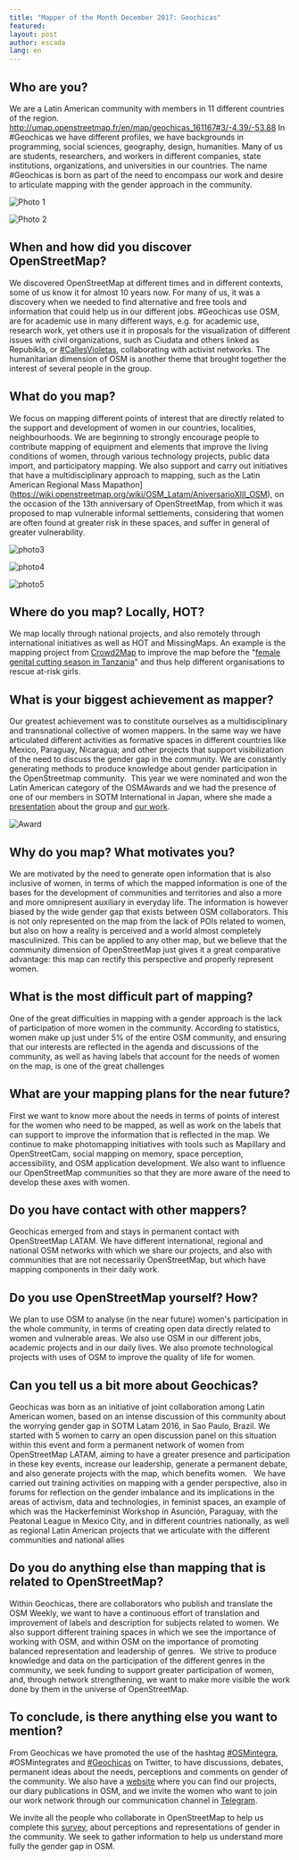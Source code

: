 ```yaml
---
title: "Mapper of the Month December 2017: Geochicas"
featured:
layout: post
author: escada
lang: en
---
```

## Who are you?
We are a Latin American community with members in 11 different countries of the region. http://umap.openstreetmap.fr/en/map/geochicas_161167#3/-4.39/-53.88
In #Geochicas we have different profiles, we have backgrounds in programming, social sciences, geography, design, humanities. Many of us are students, researchers, and workers in different companies, state institutions, organizations, and universities in our countries. The name #Geochicas is born as part of the need to encompass our work and desire to articulate mapping with the gender approach in the community.

![Photo 1](https://photos.smugmug.com/OSM/Screenshots/Mapper-in-the-Spotlight/Geochicas/i-6SbXw5s/0/6d0e20b4/S/geochicas1-S.png)

![Photo 2](https://photos.smugmug.com/OSM/Screenshots/Mapper-in-the-Spotlight/Geochicas/i-jGGvLrG/0/fae42cdb/L/Screen%20Shot%202017-12-08%20at%2019.05.46-L.png)

## When and how did you discover OpenStreetMap?
We discovered OpenStreetMap at different times and in different contexts, some of us know it for almost 10 years now. For many of us, it was a discovery when we needed to find alternative and free tools and information that could help us in our different jobs.  #Geochicas use OSM, are for academic use in many different ways, e.g. for academic use, research work, yet others use it in proposals for the visualization of different issues with civil organizations, such as Ciudata and others linked as Repubikla, or [#CallesVioletas](http://www.openstreetmap.mx/2017/03/callesvioletas/), collaborating with activist networks. The humanitarian dimension of OSM is another theme that brought together the interest of several people in the group.

## What do you map?
We focus on mapping different points of interest that are directly related to the support and development of women in our countries, localities, neighbourhoods. We are beginning to strongly encourage people to contribute mapping of equipment and elements that improve the living conditions of women, through various technology projects, public data import, and participatory mapping. We also support and carry out initiatives that have a multidisciplinary approach to mapping, such as the Latin American Regional Mass Mapathon](https://wiki.openstreetmap.org/wiki/OSM_Latam/AniversarioXIII_OSM), on the occasion of the 13th anniversary of OpenStreetMap, from which it was proposed to map vulnerable informal settlements, considering that women are often found at greater risk in these spaces, and suffer in general of greater vulnerability.


![photo3](https://photos.smugmug.com/OSM/Screenshots/Mapper-in-the-Spotlight/Geochicas/i-pjbZ8jC/0/1a7163d8/XL/Screen%20Shot%202017-12-08%20at%2019.13.32-XL.png)

![photo4](https://photos.smugmug.com/OSM/Screenshots/Mapper-in-the-Spotlight/Geochicas/i-GVsJQSV/0/f894a1ae/XL/Screen%20Shot%202017-12-08%20at%2019.13.15-XL.png)

![photo5](https://photos.smugmug.com/OSM/Screenshots/Mapper-in-the-Spotlight/Geochicas/i-RmFnkgM/0/73e854ba/XL/Screen%20Shot%202017-12-08%20at%2019.11.57-XL.png)


## Where do you map? Locally, HOT?
We map locally through national projects, and also remotely through international initiatives as well as HOT and MissingMaps. An example is the mapping project from [Crowd2Map](https://crowd2map.wordpress.com/) to improve the map before the "[female genital cutting season in Tanzania](http://tasks.hotosm.org/project/2261)" and thus help different organisations to rescue at-risk girls.

## What is your biggest achievement as mapper?
Our greatest achievement was to constitute ourselves as a multidisciplinary and transnational collective of women mappers. In the same way we have articulated different activities as formative spaces in different countries like Mexico, Paraguay, Nicaragua; and other projects that support visibilization of the need to discuss the gender gap in the community. We are constantly generating methods to produce knowledge about gender participation in the OpenStreetmap community.  This year we were nominated and won the Latin American category of the OSMAwards and we had the presence of one of our members in SOTM International in Japan, where she made a [presentation](https://slides.com/lasele/geochicas-take-japan/live#/) about the group and [our work](https://www.openstreetmap.org/user/SeleneYang/diary/42171).

![Award](https://photos.smugmug.com/OSM/Screenshots/Mapper-in-the-Spotlight/Geochicas/i-NNV5nZG/0/6f17fd14/XL/Screen%20Shot%202017-12-08%20at%2019.09.42-XL.png)

## Why do you map? What motivates you?
We are motivated by the need to generate open information that is also inclusive of women, in terms of which the mapped information is one of the bases for the development of communities and territories and also a more and more omnipresent auxiliary in everyday life. The information is however biased by the wide gender gap that exists between OSM collaborators. This is not only represented on the map from the lack of POIs related to women, but also on how a reality is perceived and a world almost completely masculinized. This can be applied to any other map, but we believe that the community dimension of OpenStreetMap just gives it a great comparative advantage: this map can rectify this perspective and properly represent women.

## What is the most difficult part of mapping?
One of the great difficulties in mapping with a gender approach is the lack of participation of more women in the community. According to statistics, women make up just under 5% of the entire OSM community, and ensuring that our interests are reflected in the agenda and discussions of the community, as well as having labels that account for the needs of women on the map, is one of the great challenges

## What are your mapping plans for the near future? 
First we want to know more about the needs in terms of points of interest for the women who need to be mapped, as well as work on the labels that can support to improve the information that is reflected in the map. We continue to make photomapping initiatives with tools such as Mapillary and OpenStreetCam, social mapping on memory, space perception, accessibility, and OSM application development. We also want to influence our OpenStreetMap communities so that they are more aware of the need to develop these axes with women.

## Do you have contact with other mappers?
Geochicas emerged from and stays in permanent contact with OpenStreetMap LATAM. We have different international, regional and national OSM networks with which we share our projects, and also with communities that are not necessarily OpenStreetMap, but which have mapping components in their daily work.

## Do you use OpenStreetMap yourself? How?
We plan to use OSM to analyse (in the near future) women's participation in the whole community, in terms of creating open data directly related to women and vulnerable areas. We also use OSM in our different jobs, academic projects and in our daily lives. We also promote technological projects with uses of OSM to improve the quality of life for women.

## Can you tell us a bit more about Geochicas?
Geochicas was born as an initiative of joint collaboration among Latin American women, based on an intense discussion of this community about the worrying gender gap in SOTM Latam 2016, in Sao Paulo, Brazil. We started with 5 women to carry an open discussion panel on this situation within this event and form a permanent network of women from OpenStreetMap LATAM, aiming to have a greater presence and participation in these key events, increase our leadership, generate a permanent debate, and also generate projects with the map, which benefits women.   We have carried out training activities on mapping with a gender perspective, also in forums for reflection on the gender imbalance and its implications in the areas of activism, data and technologies, in feminist spaces, an example of which was the Hackerfeminist Workshop in Asunción, Paraguay, with the Peatonal League in Mexico City, and in different countries nationally, as well as regional Latin American projects that we articulate with the different communities and national allies

## Do you do anything else than mapping that is related to OpenStreetMap?
Within Geochicas, there are collaborators who publish and translate the OSM Weekly, we want to have a continuous effort of translation and improvement of labels and description for subjects related to women. We also support different training spaces in which we see the importance of working with OSM, and within OSM on the importance of promoting balanced representation and leadership of genres.  We strive to produce knowledge and data on the participation of the different genres in the community, we seek funding to support greater participation of women, and, through network strengthening, we want to make more visible the work done by them in the universe of OpenStreetMap.

## To conclude, is there anything else you want to mention?
From Geochicas we have promoted the use of the hashtag [#OSMintegra](https://twitter.com/hashtag/osmintegra), #OSMintegrates and [#Geochicas](https://twitter.com/hashtag/geochicas) on Twitter, to have discussions, debates, permanent ideas about the needs, perceptions and comments on gender of the community. We also have a [website](http://geochicas.org/) where you can find our projects, our diary publications in OSM, and we invite the women who want to join our work network through our communication channel in [Telegram](https://t.me/osmchicas).  

We invite all the people who collaborate in OpenStreetMap to help us complete this [survey](http://geochicas.org/index.php/que-hacemos/proyectos/encuesta-sobre-genero/), about perceptions and representations of gender in the community. We seek to gather information to help us understand more fully the gender gap in OSM.
